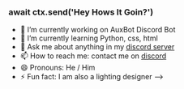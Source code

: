 ### await ctx.send('Hey Hows It Goin?')

- 🔭 I’m currently working on AuxBot Discord Bot
- 🌱 I’m currently learning Python, css, html
- 💬 Ask me about anything in my [discord server](https://www.auxbot.xyz/support)
- 📫 How to reach me: contact me on [discord](https://discord.com/users/327745755789918208)
- 😄 Pronouns: He / Him
- ⚡ Fun fact: I am also a lighting designer
-->
